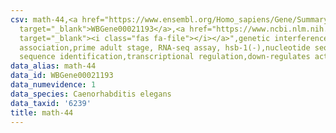 ```yaml
---
csv: math-44,<a href="https://www.ensembl.org/Homo_sapiens/Gene/Summary?db=core;g=WBGene00021193"
  target="_blank">WBGene00021193</a>,<a href="https://www.ncbi.nlm.nih.gov/pubmed/30894454"
  target="_blank"><i class="fas fa-file"></i></a>",genetic interference,functional
  association,prime adult stage, RNA-seq assay, hsb-1(-),nucleotide sequence identification,nucleotide
  sequence identification,transcriptional regulation,down-regulates activity
data_alias: math-44
data_id: WBGene00021193
data_numevidence: 1
data_species: Caenorhabditis elegans
data_taxid: '6239'
title: math-44
---
```

